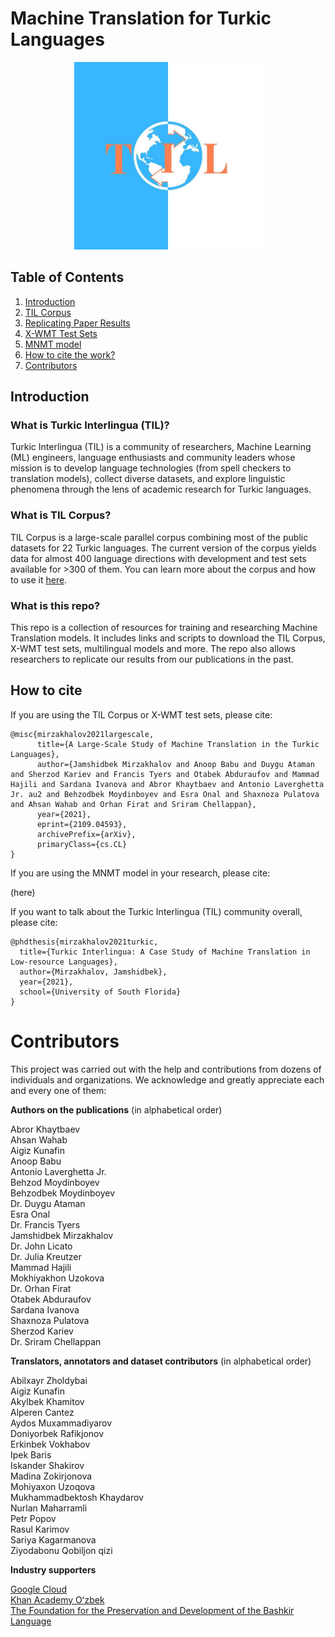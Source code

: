 # Machine Translation for Turkic Languages

<p align="center">
<kbd>
  <img width="300" height="300" src="./logo.jpg">
  </kbd>
</p>

## Table of Contents

1. [Introduction](#Introduction)
2. [TIL Corpus](https://github.com/turkic-interlingua/til-mt/tree/master/til_corpus)
3. [Replicating Paper Results](https://github.com/turkic-interlingua/til-mt/tree/master/replicate_results)
4. [X-WMT Test Sets](https://github.com/turkic-interlingua/til-mt/tree/master/test-xwmt)
5. [MNMT model](https://github.com/turkic-interlingua/til-mt/tree/master/finetune)
6. [How to cite the work?](#How-to-cite)
7. [Contributors](#Contributors)

## Introduction

### What is Turkic Interlingua (TIL)?
Turkic Interlingua (TIL) is a community of researchers, Machine Learning (ML) engineers, language enthusiasts and community leaders whose mission is to develop language technologies (from spell checkers to translation models), collect diverse datasets, and explore linguistic phenomena through the lens of academic research for Turkic languages.

### What is TIL Corpus?
TIL Corpus is a large-scale parallel corpus combining most of the public datasets for 22 Turkic languages. The current version of the corpus yields data for almost 400 language directions with development and test sets available for >300 of them. You can learn more about the corpus and how to use it [here](https://github.com/turkic-interlingua/til-mt/tree/master/til_corpus).


### What is this repo?
This repo is a collection of resources for training and researching Machine Translation models. It includes links and scripts to download the TIL Corpus, X-WMT test sets, multilingual models and more. The repo also allows researchers to replicate our results from our publications in the past. 




## How to cite

If you are using the TIL Corpus or X-WMT test sets, please cite:

```
@misc{mirzakhalov2021largescale,
      title={A Large-Scale Study of Machine Translation in the Turkic Languages}, 
      author={Jamshidbek Mirzakhalov and Anoop Babu and Duygu Ataman and Sherzod Kariev and Francis Tyers and Otabek Abduraufov and Mammad Hajili and Sardana Ivanova and Abror Khaytbaev and Antonio Laverghetta Jr. au2 and Behzodbek Moydinboyev and Esra Onal and Shaxnoza Pulatova and Ahsan Wahab and Orhan Firat and Sriram Chellappan},
      year={2021},
      eprint={2109.04593},
      archivePrefix={arXiv},
      primaryClass={cs.CL}
}
```

If you are using the MNMT model in your research, please cite:

(here)

If you want to talk about the Turkic Interlingua (TIL) community overall, please cite:
```
@phdthesis{mirzakhalov2021turkic,
  title={Turkic Interlingua: A Case Study of Machine Translation in Low-resource Languages},
  author={Mirzakhalov, Jamshidbek},
  year={2021},
  school={University of South Florida}
}
```

# Contributors

This project was carried out with the help and contributions from dozens of individuals and organizations. We acknowledge and greatly appreciate each and every one of them:

**Authors on the publications** (in alphabetical order)

Abror Khaytbaev  
Ahsan Wahab  
Aigiz Kunafin  
Anoop Babu  
Antonio Laverghetta Jr.  
Behzod Moydinboyev  
Behzodbek Moydinboyev  
Dr. Duygu Ataman  
Esra Onal  
Dr. Francis Tyers  
Jamshidbek Mirzakhalov  
Dr. John Licato  
Dr. Julia Kreutzer  
Mammad Hajili  
Mokhiyakhon Uzokova  
Dr. Orhan Firat  
Otabek Abduraufov  
Sardana Ivanova  
Shaxnoza Pulatova  
Sherzod Kariev  
Dr. Sriram Chellappan  

**Translators, annotators and dataset contributors** (in alphabetical order)

Abilxayr Zholdybai  
Aigiz Kunafin  
Akylbek Khamitov  
Alperen Cantez  
Aydos Muxammadiyarov  
Doniyorbek Rafikjonov  
Erkinbek Vokhabov  
Ipek Baris  
Iskander Shakirov  
Madina Zokirjonova  
Mohiyaxon Uzoqova  
Mukhammadbektosh Khaydarov  
Nurlan Maharramli  
Petr Popov  
Rasul Karimov  
Sariya Kagarmanova  
Ziyodabonu Qobiljon qizi  

**Industry supporters**

[Google Cloud](https://cloud.google.com/solutions/education)  
[Khan Academy Oʻzbek](https://uz.khanacademy.org/)  
[The Foundation for the Preservation and Development of the Bashkir Language](https://bsfond.ru/)  
